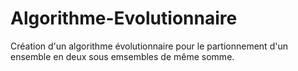 # Algorithme-Evolutionnaire
Création d'un algorithme évolutionnaire pour le partionnement d'un ensemble en deux sous emsembles de même somme.
